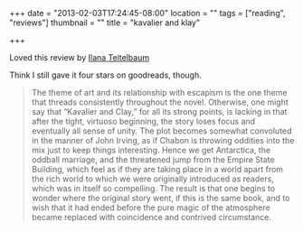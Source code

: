 +++
date = "2013-02-03T17:24:45-08:00"
location = ""
tags = ["reading", "reviews"]
thumbnail = ""
title = "kavalier and klay"

+++

Loved this review by
[Ilana Teitelbaum](http://www.amazon.com/review/ROUPGG431IT15/ref=cm_cr_dp_title?ie=UTF8&ASIN=0312282990&nodeID=283155&store=books)

Think I still gave it four stars on goodreads, though.

> The theme of art and its relationship with escapism is the one theme that threads consistently throughout the novel.
Otherwise, one might say that “Kavalier and Clay,” for all its strong points,
is lacking in that after the tight, virtuoso beginning,
the story loses focus and eventually all sense of unity.
The plot becomes somewhat convoluted in the manner of John Irving,
as if Chabon is throwing oddities into the mix just to keep things interesting.
Hence we get Antarctica, the oddball marriage,
and the threatened jump from the Empire State Building,
which feel as if they are taking place in a world apart from the rich world
to which we were originally introduced as readers, which was in itself so compelling.
The result is that one begins to wonder where the original story went,
if this is the same book,
and to wish that it had ended before the pure magic of the atmosphere became replaced with coincidence and contrived circumstance.
